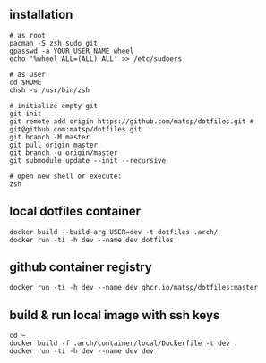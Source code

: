 ## installation

```
# as root
pacman -S zsh sudo git
gpasswd -a YOUR_USER_NAME wheel
echo '%wheel ALL=(ALL) ALL' >> /etc/sudoers

# as user
cd $HOME
chsh -s /usr/bin/zsh

# initialize empty git
git init
git remote add origin https://github.com/matsp/dotfiles.git # git@github.com:matsp/dotfiles.git
git branch -M master
git pull origin master
git branch -u origin/master
git submodule update --init --recursive

# open new shell or execute:
zsh
```

## local dotfiles container

```
docker build --build-arg USER=dev -t dotfiles .arch/
docker run -ti -h dev --name dev dotfiles
```

## github container registry
```
docker run -ti -h dev --name dev ghcr.io/matsp/dotfiles:master
```

## build & run local image with ssh keys
```
cd ~
docker build -f .arch/container/local/Dockerfile -t dev .
docker run -ti -h dev --name dev dev
```
